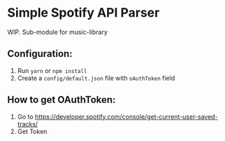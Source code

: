 # Simple Spotify API Parser

WIP. Sub-module for music-library

## Configuration:

1. Run `yarn` or `npm install`
2. Create a `config/default.json` file with `oAuthToken` field

## How to get OAuthToken:

1. Go to https://developer.spotify.com/console/get-current-user-saved-tracks/
2. Get Token
